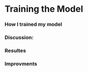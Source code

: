 Training the Model
=====

### How I trained my model



### Discussion:



### Resultes



### Improvments





